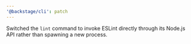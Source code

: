 ```yaml
---
'@backstage/cli': patch
---
```


Switched the `lint` command to invoke ESLint directly through its Node.js API rather than spawning a new process.
